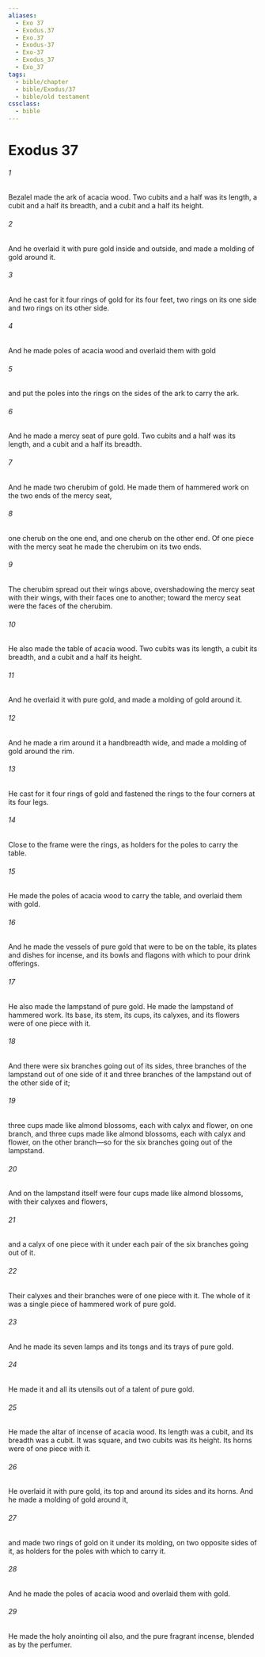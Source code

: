 ```yaml
---
aliases:
  - Exo 37
  - Exodus.37
  - Exo.37
  - Exodus-37
  - Exo-37
  - Exodus_37
  - Exo_37
tags:
  - bible/chapter
  - bible/Exodus/37
  - bible/old testament
cssclass:
  - bible
---
```


# Exodus 37

###### 1
Bezalel made the ark of acacia wood. Two cubits and a half was its length, a cubit and a half its breadth, and a cubit and a half its height.
###### 2
And he overlaid it with pure gold inside and outside, and made a molding of gold around it.
###### 3
And he cast for it four rings of gold for its four feet, two rings on its one side and two rings on its other side.
###### 4
And he made poles of acacia wood and overlaid them with gold
###### 5
and put the poles into the rings on the sides of the ark to carry the ark.
###### 6
And he made a mercy seat of pure gold. Two cubits and a half was its length, and a cubit and a half its breadth.
###### 7
And he made two cherubim of gold. He made them of hammered work on the two ends of the mercy seat,
###### 8
one cherub on the one end, and one cherub on the other end. Of one piece with the mercy seat he made the cherubim on its two ends.
###### 9
The cherubim spread out their wings above, overshadowing the mercy seat with their wings, with their faces one to another; toward the mercy seat were the faces of the cherubim.
###### 10
He also made the table of acacia wood. Two cubits was its length, a cubit its breadth, and a cubit and a half its height.
###### 11
And he overlaid it with pure gold, and made a molding of gold around it.
###### 12
And he made a rim around it a handbreadth wide, and made a molding of gold around the rim.
###### 13
He cast for it four rings of gold and fastened the rings to the four corners at its four legs.
###### 14
Close to the frame were the rings, as holders for the poles to carry the table.
###### 15
He made the poles of acacia wood to carry the table, and overlaid them with gold.
###### 16
And he made the vessels of pure gold that were to be on the table, its plates and dishes for incense, and its bowls and flagons with which to pour drink offerings.
###### 17
He also made the lampstand of pure gold. He made the lampstand of hammered work. Its base, its stem, its cups, its calyxes, and its flowers were of one piece with it.
###### 18
And there were six branches going out of its sides, three branches of the lampstand out of one side of it and three branches of the lampstand out of the other side of it;
###### 19
three cups made like almond blossoms, each with calyx and flower, on one branch, and three cups made like almond blossoms, each with calyx and flower, on the other branch—so for the six branches going out of the lampstand.
###### 20
And on the lampstand itself were four cups made like almond blossoms, with their calyxes and flowers,
###### 21
and a calyx of one piece with it under each pair of the six branches going out of it.
###### 22
Their calyxes and their branches were of one piece with it. The whole of it was a single piece of hammered work of pure gold.
###### 23
And he made its seven lamps and its tongs and its trays of pure gold.
###### 24
He made it and all its utensils out of a talent of pure gold.
###### 25
He made the altar of incense of acacia wood. Its length was a cubit, and its breadth was a cubit. It was square, and two cubits was its height. Its horns were of one piece with it.
###### 26
He overlaid it with pure gold, its top and around its sides and its horns. And he made a molding of gold around it,
###### 27
and made two rings of gold on it under its molding, on two opposite sides of it, as holders for the poles with which to carry it.
###### 28
And he made the poles of acacia wood and overlaid them with gold.
###### 29
He made the holy anointing oil also, and the pure fragrant incense, blended as by the perfumer.


